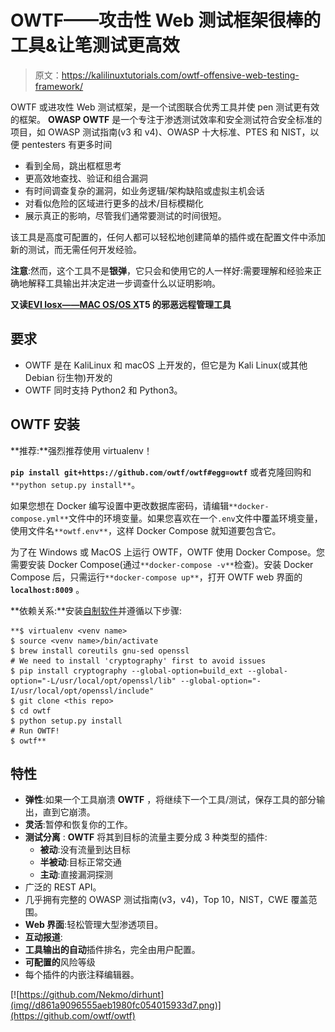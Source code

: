 # OWTF——攻击性 Web 测试框架很棒的工具&让笔测试更高效

> 原文：<https://kalilinuxtutorials.com/owtf-offensive-web-testing-framework/>

OWTF 或进攻性 Web 测试框架，是一个试图联合优秀工具并使 pen 测试更有效的框架。 **OWASP OWTF** 是一个专注于渗透测试效率和安全测试符合安全标准的项目，如 OWASP 测试指南(v3 和 v4)、OWASP 十大标准、PTES 和 NIST，以便 pentesters 有更多时间

*   看到全局，跳出框框思考
*   更高效地查找、验证和组合漏洞
*   有时间调查复杂的漏洞，如业务逻辑/架构缺陷或虚拟主机会话
*   对看似危险的区域进行更多的战术/目标模糊化
*   展示真正的影响，尽管我们通常要测试的时间很短。

该工具是高度可配置的，任何人都可以轻松地创建简单的插件或在配置文件中添加新的测试，而无需任何开发经验。

**注意**:然而，这个工具不是**银弹**，它只会和使用它的人一样好:需要理解和经验来正确地解释工具输出并决定进一步调查什么以证明影响。

**又读[EVI losx——MAC OS/OS X](https://kalilinuxtutorials.com/evilosx-remote-administration-tool/)T5 的邪恶远程管理工具**

## **要求**

*   OWTF 是在 KaliLinux 和 macOS 上开发的，但它是为 Kali Linux(或其他 Debian 衍生物)开发的
*   OWTF 同时支持 Python2 和 Python3。

## **OWTF 安装**

**推荐:**强烈推荐使用 virtualenv！

**`pip install git+https://github.com/owtf/owtf#egg=owtf`** 或者克隆回购和`**python setup.py install**`。

如果您想在 Docker 编写设置中更改数据库密码，请编辑`**docker-compose.yml**`文件中的环境变量。如果您喜欢在一个`.env`文件中覆盖环境变量，使用文件名`**owtf.env**`，这样 Docker Compose 就知道要包含它。

为了在 Windows 或 MacOS 上运行 OWTF，OWTF 使用 Docker Compose。您需要安装 Docker Compose(通过`**docker-compose -v**`检查)。安装 Docker Compose 后，只需运行`**docker-compose up**`，打开 OWTF web 界面的 **`localhost:8009`** 。

**依赖关系:**安装[自制软件](https://brew.sh/)并遵循以下步骤:

```
**$ virtualenv <venv name>
$ source <venv name>/bin/activate
$ brew install coreutils gnu-sed openssl
# We need to install 'cryptography' first to avoid issues
$ pip install cryptography --global-option=build_ext --global-option="-L/usr/local/opt/openssl/lib" --global-option="-I/usr/local/opt/openssl/include"
$ git clone <this repo>
$ cd owtf
$ python setup.py install
# Run OWTF!
$ owtf** 
```

## **特性**

*   **弹性**:如果一个工具崩溃 **OWTF** ，将继续下一个工具/测试，保存工具的部分输出，直到它崩溃。
*   **灵活**:暂停和恢复你的工作。
*   **测试分离** : **OWTF** 将其到目标的流量主要分成 3 种类型的插件:
    *   **被动**:没有流量到达目标
    *   **半被动**:目标正常交通
    *   **主动**:直接漏洞探测
*   广泛的 REST API。
*   几乎拥有完整的 OWASP 测试指南(v3，v4)，Top 10，NIST，CWE 覆盖范围。
*   **Web 界面**:轻松管理大型渗透项目。
*   **互动报道**:
*   **工具输出的自动**插件排名，完全由用户配置。
*   **可配置的**风险等级
*   每个插件的内嵌注释编辑器。

[![https://github.com/Nekmo/dirhunt](img//d861a9096555aeb1980fc054015933d7.png)](https://github.com/owtf/owtf)